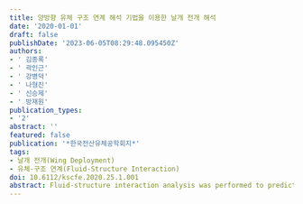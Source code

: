 ```yaml
---
title: 양방향 유체 구조 연계 해석 기법을 이용한 날개 전개 해석
date: '2020-01-01'
draft: false
publishDate: '2023-06-05T08:29:48.095450Z'
authors:
- ' 김종록'
- ' 곽인근'
- ' 강병덕'
- ' 나형진'
- ' 신승제'
- ' 방재원'
publication_types:
- '2'
abstract: ''
featured: false
publication: '*한국전산유체공학회지*'
tags:
- 날개 전개(Wing Deployment)
- 유체-구조 연계(Fluid-Structure Interaction)
doi: 10.6112/kscfe.2020.25.1.001
abstract: Fluid-structure interaction analysis was performed to predict a time of wing deployment using eleatic force and centrifugal force. The Fluent for flow domain and ANSYS-Mechanical for structure domain were applied for fluid-structure interaction simulations. The loosely coupling method exchange force and displacement between two solvers each other at every coupling iteration. The structure alone analysis results showed that the wing’s elastic force, inertia and centrifugal force were well reflected. Fluid structure interaction analysis results showed that the shock wave generated at cavity in front of wings affected the wing deployment time. In addition, pressure field on each wing varied depending on the angle of attack, which caused each wing to have different deployment time.
---
```

